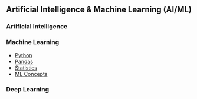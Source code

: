 ##  Artificial Intelligence & Machine Learning (AI/ML)

### Artificial Intelligence
<!-- -   A field of study that uses computers to do processes that mimic human behavior -->

### Machine Learning
-   [Python](https://www.udemy.com/course/the-complete-python-course/)
-   [Pandas](https://www.dataschool.io/easier-data-analysis-with-pandas/)
-   [Statistics](MachineLearning/Statistics/README.md)
-   [ML Concepts](MachineLearning/README.md)

### Deep Learning
<!-- -   A subset of ML
-   Uses multilayer networks to build models that are inspired by the human brain. -->

